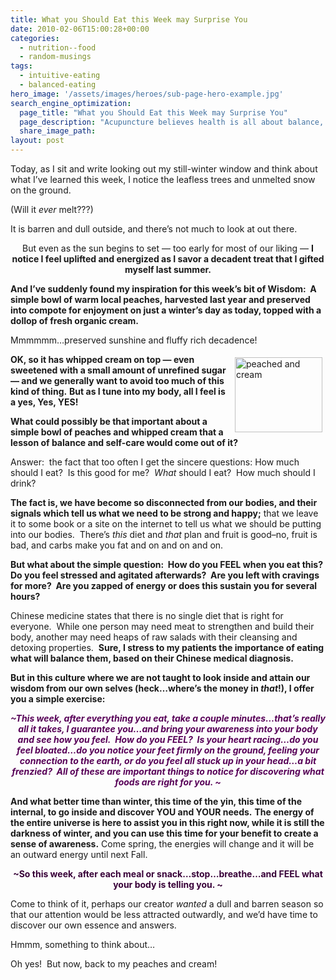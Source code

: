 ```yaml
---
title: What you Should Eat this Week may Surprise You
date: 2010-02-06T15:00:28+00:00
categories:
  - nutrition--food
  - random-musings
tags:
  - intuitive-eating
  - balanced-eating
hero_image: '/assets/images/heroes/sub-page-hero-example.jpg'
search_engine_optimization:
  page_title: "What you Should Eat this Week may Surprise You"
  page_description: "Acupuncture believes health is all about balance, and somehow in the midst of strict healthy eating we've got to find our own balance there too. "
  share_image_path:
layout: post
---
```

Today, as I sit and write looking out my still-winter window and think about what I’ve learned this week, I notice the leafless trees and unmelted snow on the ground.

(Will it _ever_ melt???)

It is barren and dull outside, and there’s not much to look at out there.

<p style="text-align: center;">
  But even as the sun begins to set &#8212; too early for most of our liking &#8212; <strong>I notice I feel uplifted and energized as I savor a decadent treat that I gifted myself last summer. </strong>
</p>

**And I’ve suddenly found my inspiration for this week’s bit of Wisdom:  A simple bowl of warm local peaches, harvested last year and preserved into compote for enjoyment on just a winter’s day as today, topped with a dollop of fresh organic cream.**

Mmmmmm…preserved sunshine and fluffy rich decadence!

<img src="http://origin.ih.constantcontact.com/fs085/1102844965003/img/8.jpg" alt="peached and cream" width="140" height="120" align="right" border="0" hspace="5" vspace="5" />

**OK, so it has whipped cream on top &#8212; even sweetened with a small amount of unrefined sugar &#8212; and we generally want to avoid too much of this kind of thing.** **But as I tune into my body, all I feel is a yes, Yes, YES!**

**What could possibly be that important about a simple bowl of peaches and whipped cream that a lesson of balance and self-care would come out of it?**

Answer:  the fact that too often I get the sincere questions: How much should I eat?  Is this good for me?  _What_ should I eat?  How much should I drink?

**The fact is, we have become so disconnected from our bodies, and their signals which tell us what we need to be strong and happy;** that we leave it to some book or a site on the internet to tell us what we should be putting into our bodies.  There’s _this_ diet and _that_ plan and fruit is good–no, fruit is bad, and carbs make you fat and on and on and on.

**But what about the simple question:  How do you FEEL when you eat this?  Do you feel stressed and agitated afterwards?  Are you left with cravings for more?  Are you zapped of energy or does this sustain you for several hours?**

Chinese medicine states that there is no single diet that is right for everyone.  While one person may need meat to strengthen and build their body, another may need heaps of raw salads with their cleansing and detoxing properties.  **Sure, I stress to my patients the importance of eating what will balance them, based on their Chinese medical diagnosis.**

**But in this culture where we are not taught to look inside and attain our wisdom from our own selves (heck…where’s the money in _that_!), I offer you a simple exercise:**

<p style="text-align: center;">
  <span style="color: #570057;"><strong><em>~This week, after everything you eat, take a couple minutes…that’s really all it takes, I guarantee you…and bring your awareness into your body and see how you feel.  How do you FEEL?  Is your heart racing…do you feel bloated…do you notice your feet firmly on the ground, feeling your connection to the earth, or do you feel all stuck up in your head…a bit frenzied?  All of these are important things to notice for discovering what foods are right for you. ~</em></strong></span>
</p>

**And what better time than winter, this time of the yin, this time of the internal, to go inside and discover YOU and YOUR needs.** **The energy of the entire universe is here to assist you in this right now, while it is still the darkness of winter, and you can use this time for your benefit to create a sense of awareness.** Come spring, the energies will change and it will be an outward energy until next Fall.

<p style="text-align: center;">
  <span style="color: #380038;"><strong>~So this week, after each meal or snack…stop…breathe…and FEEL what your body is telling you. ~</strong></span>
</p>

Come to think of it, perhaps our creator _wanted_ a dull and barren season so that our attention would be less attracted outwardly, and we’d have time to discover our own essence and answers.

Hmmm, something to think about…

Oh yes!  But now, back to my peaches and cream!